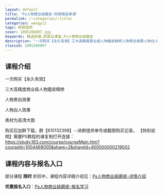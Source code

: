 ```yaml
---
layout: default
title: 'Ps人物商业级磨皮-网易精品单课'
permalink: /:categories/:title/
categories: wangyi2
tags: 网易提供
cover: 1005266007.jpg
keywords: 精选网课,网易云课堂,Ps人物商业级磨皮
description: "一次购买【永久有效】三大高精度商业级人物磨皮精修人物黑白效果人物白人效果素材为高清大图购买后加群下载，群【610132398】--进群提供单号或截图购买记录。【特别说明】需要PS教程的课复制"
classid: 1005266007
---
```


## 课程介绍

一次购买【永久有效】

三大高精度商业级人物磨皮精修

人物黑白效果

人物白人效果

素材为高清大图

购买后加群下载，群【610132398】--进群提供单号或截图购买记录。
【特别说明】需要PS教程的课复制打开连接：https://study.163.com/course/courseMain.htm?courseId=1004469005&share=2&shareId=400000000219002

## 课程内容与报名入口

部分课程 **限时** 折扣中，课程内容详细介绍见：[Ps人物商业级磨皮-详情介绍](https://study.163.com/course/introduction/1005266007.htm?share=1&shareId=1025206652&utm_campaign=share&utm_medium=iphoneShare&utm_source=&utm_u=1025206652)

**优惠报名入口**：[Ps人物商业级磨皮-报名学习](https://study.163.com/course/introduction/1005266007.htm?share=1&shareId=1025206652&utm_campaign=share&utm_medium=iphoneShare&utm_source=&utm_u=1025206652)

